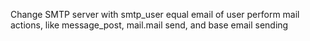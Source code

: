 Change SMTP server with smtp_user equal email of user perform mail
actions, like message_post, mail.mail send, and base email sending
